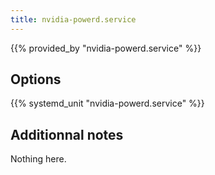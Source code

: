 ```yaml
---
title: nvidia-powerd.service
---
```


{{% provided_by "nvidia-powerd.service" %}}

## Options

{{% systemd_unit "nvidia-powerd.service" %}}

## Additionnal notes

Nothing here.